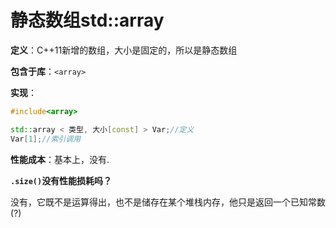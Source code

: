 # 静态数组std::array

**定义**：C++11新增的数组，大小是固定的，所以是静态数组

**包含于库**：`<array>`

**实现**：

```cpp
#include<array>

std::array < 类型, 大小[const] > Var;//定义
Var[1];//索引调用

```

**性能成本**：基本上，没有.

**`.size()`没有性能损耗吗？**

没有，它既不是运算得出，也不是储存在某个堆栈内存，他只是返回一个已知常数 (?)

